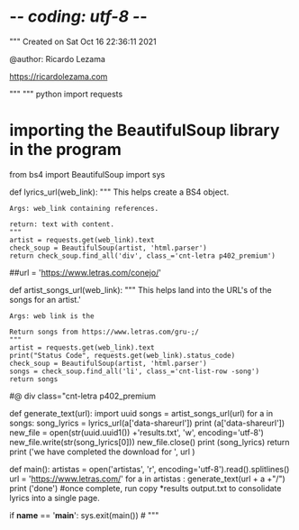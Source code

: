 # -*- coding: utf-8 -*-
"""
Created on Sat Oct 16 22:36:11 2021

@author: Ricardo Lezama

https://ricardolezama.com

"""
""" python
import requests
 # importing the BeautifulSoup library in the program 
from bs4 import BeautifulSoup 
import sys

def lyrics_url(web_link):
    """
    This helps create a BS4 object. 
    
    Args: web_link containing references. 
    
    return: text with content. 
    """
    artist = requests.get(web_link).text
    check_soup = BeautifulSoup(artist, 'html.parser')
    return check_soup.find_all('div', class_='cnt-letra p402_premium')
    
   
##url = 'https://www.letras.com/conejo/'


def artist_songs_url(web_link):
    """
    This helps land into the URL's of the songs for an artist.'
    
    Args: web link is the 
    
    Return songs from https://www.letras.com/gru-;/
    """
    artist = requests.get(web_link).text
    print("Status Code", requests.get(web_link).status_code)
    check_soup = BeautifulSoup(artist, 'html.parser') 
    songs = check_soup.find_all('li', class_='cnt-list-row -song')
    return songs
#@ div class="cnt-letra p402_premium

def generate_text(url):
    import uuid 
    songs = artist_songs_url(url)
    for a in songs:
        song_lyrics = lyrics_url(a['data-shareurl'])
        print (a['data-shareurl'])
        new_file = open(str(uuid.uuid1()) +'results.txt', 'w', encoding='utf-8')
        new_file.write(str(song_lyrics[0]))
        new_file.close()
        print (song_lyrics)
    return print ('we have completed the download for ', url )


def main():
    artistas = open('artistas', 'r', encoding='utf-8').read().splitlines()
    url = 'https://www.letras.com/'
    for a in artistas : 
        generate_text(url + a +"/")
        print ('done')
#once complete, run copy *results output.txt to consolidate lyrics into a single page. 


if __name__ == '__main__':
    sys.exit(main())  # 
"""



    
